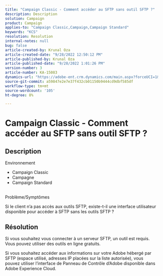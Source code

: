 ```yaml
---
title: "Campaign Classic - Comment accéder au SFTP sans outil SFTP ?"
description: Description
solution: Campaign
product: Campaign
applies-to: "Campaign Classic,Campaign,Campaign Standard"
keywords: "KCS"
resolution: Resolution
internal-notes: null
bug: false
article-created-by: Krunal Oza
article-created-date: "9/28/2022 12:50:12 PM"
article-published-by: Krunal Oza
article-published-date: "9/28/2022 1:01:26 PM"
version-number: 3
article-number: KA-15083
dynamics-url: "https://adobe-ent.crm.dynamics.com/main.aspx?forceUCI=1&pagetype=entityrecord&etn=knowledgearticle&id=8537a612-2c3f-ed11-9db1-000d3a5c1bcc"
source-git-commit: a59847e2e7e37f432cb01150b9444cd9dbf585df
workflow-type: tm+mt
source-wordcount: '105'
ht-degree: 8%

---
```


# Campaign Classic - Comment accéder au SFTP sans outil SFTP ?

## Description

Environnement

- Campaign Classic
- Campagne
- Campaign Standard

<br>Problème/Symptômes<br>

Si le client n’a pas accès aux outils SFTP, existe-t-il une interface utilisateur disponible pour accéder à SFTP sans les outils SFTP ?

## Résolution

Si vous souhaitez vous connecter à un serveur SFTP, un outil est requis. Vous pouvez utiliser des outils en ligne gratuits.

Si vous souhaitez accéder aux informations sur votre Adobe hébergé par SFTP (espace utilisé, adresses IP placées sur la liste autorisée), vous pouvez utiliser l’interface de Panneau de Contrôle d’Adobe disponible dans Adobe Experience Cloud.
